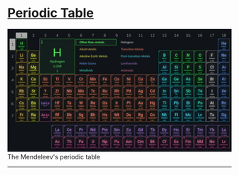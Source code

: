 # [Periodic Table](https://rupansamanta.github.io/periodic-table)
![](assests/image/screenshots/main.png)
The Mendeleev's periodic table
*****
